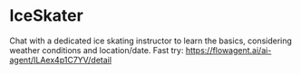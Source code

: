 # IceSkater
Chat with a dedicated ice skating instructor to learn the basics, considering weather conditions and location/date.
Fast try: https://flowagent.ai/ai-agent/ILAex4p1C7YV/detail
